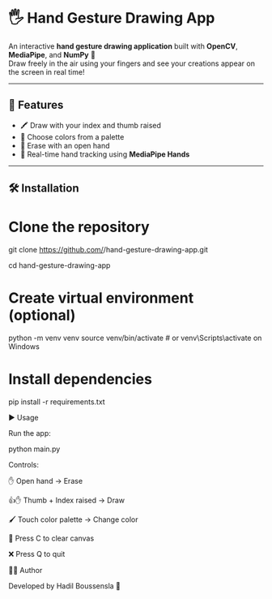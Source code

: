 # 🖐️ Hand Gesture Drawing App

An interactive **hand gesture drawing application** built with **OpenCV**, **MediaPipe**, and **NumPy** 🎨  
Draw freely in the air using your fingers and see your creations appear on the screen in real time!

---

## 🚀 Features

- 🖍️ Draw with your index and thumb raised  
- 🎨 Choose colors from a palette  
- 🧼 Erase with an open hand  
- 🧠 Real-time hand tracking using **MediaPipe Hands**

---

## 🛠️ Installation

# Clone the repository
git clone https://github.com/<your-username>/hand-gesture-drawing-app.git

cd hand-gesture-drawing-app

# Create virtual environment (optional)
python -m venv venv
source venv/bin/activate  # or venv\Scripts\activate on Windows

# Install dependencies
pip install -r requirements.txt


▶️ Usage

Run the app:

python main.py


Controls:

✋ Open hand → Erase

👍✋ Thumb + Index raised → Draw

🖌️ Touch color palette → Change color

🧹 Press C to clear canvas

❌ Press Q to quit

👩‍💻 Author

Developed by Hadil Boussensla 💫
